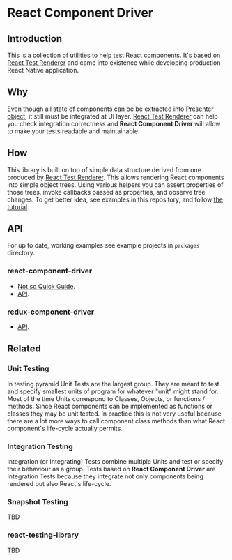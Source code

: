 # React Component Driver

## Introduction

This is a collection of utilities to help test React components. It's based on [React Test Renderer](https://reactjs.org/docs/test-renderer.html) and came into existence while developing production React Native application.

## Why

Even though all state of components can be be extracted into [Presenter object](https://martinfowler.com/eaaDev/PresentationModel.html), it still must be integrated at UI layer. [React Test Renderer](https://reactjs.org/docs/test-renderer.html) can help you check integration correctness and **React Component Driver** will allow to make your tests readable and maintainable.

## How

This library is built on top of simple data structure derived from one produced by [React Test Renderer](https://reactjs.org/docs/test-renderer.html). This allows rendering React components into simple object trees. Using various helpers you can assert properties of those trees, invoke callbacks passed as properties, and observe tree changes. To get better idea, see examples in this repository, and follow [the tutorial](Tutorial.md).

## API

For up to date, working examples see example projects in `packages` directory.

### react-component-driver

- [Not so Quick Guide](packages/react-component-driver/README.org).
- [API](packages/react-component-driver/API.md).

### redux-component-driver

- [API](packages/redux-component-driver/API.md).

## Related

### Unit Testing

In testing pyramid Unit Tests are the largest group. They are meant to test and specify smallest units of program for whatever "unit" might stand for. Most of the time Units correspond to Classes, Objects, or functions / methods. Since React components can be implemented as functions or classes they may be unit tested. In practice this is not very useful because there are a lot more ways to call component class methods than what React component's life-cycle actually permits.

### Integration Testing

Integration (or Integrating) Tests combine multiple Units and test or specify their behaviour as a group. Tests based on **React Component Driver** are Integration Tests because they integrate not only components being rendered but also React's life-cycle.

### Snapshot Testing

TBD

### react-testing-library

TBD
